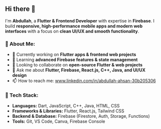 ## Hi there 👋  

I'm **Abdullah**, a **Flutter & Frontend Developer** with expertise in **Firebase**. I build **responsive, high-performance mobile apps and modern web interfaces** with a focus on **clean UI/UX and smooth functionality**.  

### 🚀 About Me:  
- 🔭 Currently working on **Flutter apps & frontend web projects**  
- 🌱 Learning **advanced Firebase features & state management**  
- 👯 Looking to collaborate on **open-source Flutter & web projects**  
- 💬 Ask me about **Flutter, Firebase, React.js, C++, Java, and UI/UX design**  
- 📫 How to reach me: www.linkedin.com/in/abdullah-ahsan-30b205306

### 🔧 Tech Stack:  
- **Languages:** Dart, JavaScript, C++, Java, HTML, CSS  
- **Frameworks & Libraries:** Flutter, React.js, Tailwind CSS  
- **Backend & Database:** Firebase (Firestore, Auth, Storage, Functions)  
- **Tools:** Git, VS Code, Canva, Firebase Console  




